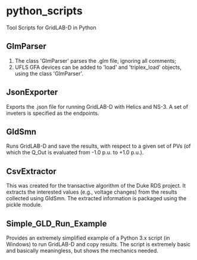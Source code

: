 # python_scripts
Tool Scripts for GridLAB-D in Python

## GlmParser

1) The class 'GlmParser' parses the .glm file, ignoring all comments;
2) UFLS GFA devices can be added to 'load' and 'triplex_load' objects, using the class 'GlmParser'.

## JsonExporter
Exports the .json file for running GridLAB-D with Helics and NS-3. A set of inveters is specified as the endpoints.

## GldSmn
Runs GridLAB-D and save the results, with respect to a given set of PVs (of which the Q_Out is evaluated from -1.0 p.u. to +1.0 p.u.).

## CsvExtractor
This was created for the transactive algorithm of the Duke RDS project. It extracts the interested values (e.g., voltage changes) from the results collected using GldSmn. The extracted information is packaged using the pickle module. 

## Simple_GLD_Run_Example

Provides an extremely simplified example of a Python 3.x script (in Windows) to run GridLAB-D and copy results.
The script is extremely basic and basically meaningless, but shows the mechanics needed.
